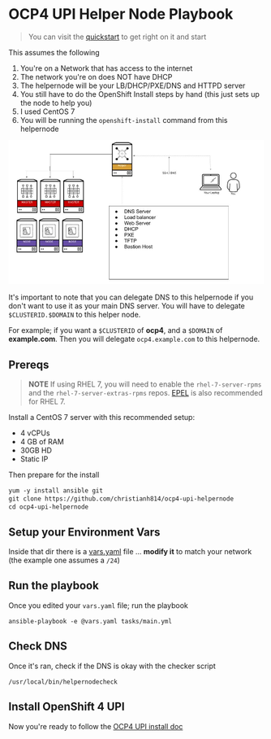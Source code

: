 # OCP4 UPI Helper Node Playbook

> You can visit the [quickstart](quickstart.md) to get right on it and start

This assumes the following

1. You're on a Network that has access to the internet
2. The network you're on does NOT have DHCP
3. The helpernode will be your LB/DHCP/PXE/DNS and HTTPD server
4. You still have to do the OpenShift Install steps by hand (this just sets up the node to help you)
5. I used CentOS 7
6. You will be running the `openshift-install` command from this helpernode

![helpernode](images/HelperNode.jpg)


It's important to note that you can delegate DNS to this helpernode if you don't want to use it as your main DNS server. You will have to delegate `$CLUSTERID.$DOMAIN` to this helper node.

For example; if you want a `$CLUSTERID` of **ocp4**, and a `$DOMAIN` of **example.com**. Then you will delegate `ocp4.example.com` to this helpernode.

## Prereqs

> **NOTE** If using RHEL 7, you will need to enable the `rhel-7-server-rpms` and the `rhel-7-server-extras-rpms` repos. [EPEL](https://fedoraproject.org/wiki/EPEL) is also recommended for RHEL 7.

Install a CentOS 7 server with this recommended setup:

* 4 vCPUs
* 4 GB of RAM
* 30GB HD
* Static IP

Then prepare for the install

```
yum -y install ansible git
git clone https://github.com/christianh814/ocp4-upi-helpernode
cd ocp4-upi-helpernode
```

## Setup your Environment Vars

Inside that dir there is a [vars.yaml](./vars.yaml) file ... **__modify it__** to match your network (the example one assumes a `/24`)


## Run the playbook

Once you edited your `vars.yaml` file; run the playbook

```
ansible-playbook -e @vars.yaml tasks/main.yml
```

## Check DNS

Once it's ran, check if the DNS is okay with the checker script

```
/usr/local/bin/helpernodecheck
```

## Install OpenShift 4 UPI

Now you're ready to follow the [OCP4 UPI install doc](https://docs.openshift.com/container-platform/4.1/installing/installing_bare_metal/installing-bare-metal.html#ssh-agent-using_installing-bare-metal)


